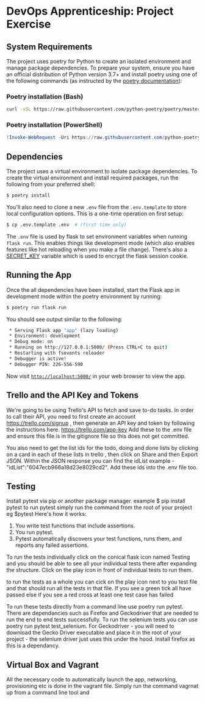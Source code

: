 # DevOps Apprenticeship: Project Exercise

## System Requirements

The project uses poetry for Python to create an isolated environment and manage package dependencies. To prepare your system, ensure you have an official distribution of Python version 3.7+ and install poetry using one of the following commands (as instructed by the [poetry documentation](https://python-poetry.org/docs/#system-requirements)):

### Poetry installation (Bash)

```bash
curl -sSL https://raw.githubusercontent.com/python-poetry/poetry/master/get-poetry.py | python
```

### Poetry installation (PowerShell)

```powershell
(Invoke-WebRequest -Uri https://raw.githubusercontent.com/python-poetry/poetry/master/get-poetry.py -UseBasicParsing).Content | python
```

## Dependencies

The project uses a virtual environment to isolate package dependencies. To create the virtual environment and install required packages, run the following from your preferred shell:

```bash
$ poetry install
```

You'll also need to clone a new `.env` file from the `.env.template` to store local configuration options. This is a one-time operation on first setup:

```bash
$ cp .env.template .env  # (first time only)
```

The `.env` file is used by flask to set environment variables when running `flask run`. This enables things like development mode (which also enables features like hot reloading when you make a file change). There's also a [SECRET_KEY](https://flask.palletsprojects.com/en/1.1.x/config/#SECRET_KEY) variable which is used to encrypt the flask session cookie.

## Running the App

Once the all dependencies have been installed, start the Flask app in development mode within the poetry environment by running:
```bash
$ poetry run flask run
```

You should see output similar to the following:
```bash
 * Serving Flask app "app" (lazy loading)
 * Environment: development
 * Debug mode: on
 * Running on http://127.0.0.1:5000/ (Press CTRL+C to quit)
 * Restarting with fsevents reloader
 * Debugger is active!
 * Debugger PIN: 226-556-590
```
Now visit [`http://localhost:5000/`](http://localhost:5000/) in your web browser to view the app.

## Trello and the API Key and Tokens

We're going to be using Trello's API to fetch
and save to-do tasks. In order to call their
API, you need to first create an account https://trello.com/signup , then
generate an API key and token by following
the instructions here. https://trello.com/app-key 
Add these to the .env file and ensure this file is in the gitignore file so this does not get committed. 

You also need to get the list ids for the todo, doing and done lists by clicking on a card in each of these lists in trello , then click on Share and then Export JSON. Within the JSON response you can find the idList example - "idList":"6047ecb966a18d23e8029cd2". Add these ids into the .env file too. 

## Testing

Install pytest via pip or another package manager. example $ pip install pytest
to run pytest simply run the command from the root of your project eg $pytest
Here's how it works:
1. You write test functions that include assertions.
2. You run pytest.
3. Pytest automatically discovers your test functions, runs them,
and reports any failed assertions.

To run the tests individually click on the conical flask icon named Testing and you should be able to see all your individual tests there after expanding the structure. Click on the play icon in front of individual tests to run them. 

to run the tests as a whole you can cick on the play icon next to you test file and that should run all the tests in that file. If you see a green tick all have passed else if you see a red cross at least one test case has failed

To run these tests directly from a command line use poetry run pytest. There are dependancies such as Firefox and Geckodriver that are needed to run the end to end tests successfully. To run the selenium tests you can use poetry run pytest test_selenium. For Geckodriver - you will need to download the Gecko Driver executable and place it in the root of your project - the selenium driver just uses this under the hood. Install firefox as this is a dependancy.

## Virtual Box and Vagrant

All the necessary code to automatically launch the app, networking, provisioning etc is done in the vagrant file. Simply run the command vagrnat up from a command line tool and 